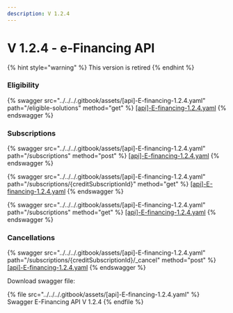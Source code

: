 ```yaml
---
description: V 1.2.4
---
```


# V 1.2.4 - e-Financing API

{% hint style="warning" %}
This version is retired
{% endhint %}

### Eligibility

{% swagger src="../../../.gitbook/assets/[api]-E-financing-1.2.4.yaml" path="/eligible-solutions" method="get" %}
[\[api\]-E-financing-1.2.4.yaml](../../../.gitbook/assets/[api]-E-financing-1.2.4.yaml)
{% endswagger %}

### Subscriptions

{% swagger src="../../../.gitbook/assets/[api]-E-financing-1.2.4.yaml" path="/subscriptions" method="post" %}
[\[api\]-E-financing-1.2.4.yaml](../../../.gitbook/assets/[api]-E-financing-1.2.4.yaml)
{% endswagger %}

{% swagger src="../../../.gitbook/assets/[api]-E-financing-1.2.4.yaml" path="/subscriptions/{creditSubscriptionId}" method="get" %}
[\[api\]-E-financing-1.2.4.yaml](../../../.gitbook/assets/[api]-E-financing-1.2.4.yaml)
{% endswagger %}

{% swagger src="../../../.gitbook/assets/[api]-E-financing-1.2.4.yaml" path="/subscriptions" method="get" %}
[\[api\]-E-financing-1.2.4.yaml](../../../.gitbook/assets/[api]-E-financing-1.2.4.yaml)
{% endswagger %}

### Cancellations

{% swagger src="../../../.gitbook/assets/[api]-E-financing-1.2.4.yaml" path="/subscriptions/{creditSubscriptionId}/_cancel" method="post" %}
[\[api\]-E-financing-1.2.4.yaml](../../../.gitbook/assets/[api]-E-financing-1.2.4.yaml)
{% endswagger %}

Download swagger file:

{% file src="../../../.gitbook/assets/[api]-E-financing-1.2.4.yaml" %}
Swagger E-Financing API V 1.2.4
{% endfile %}
